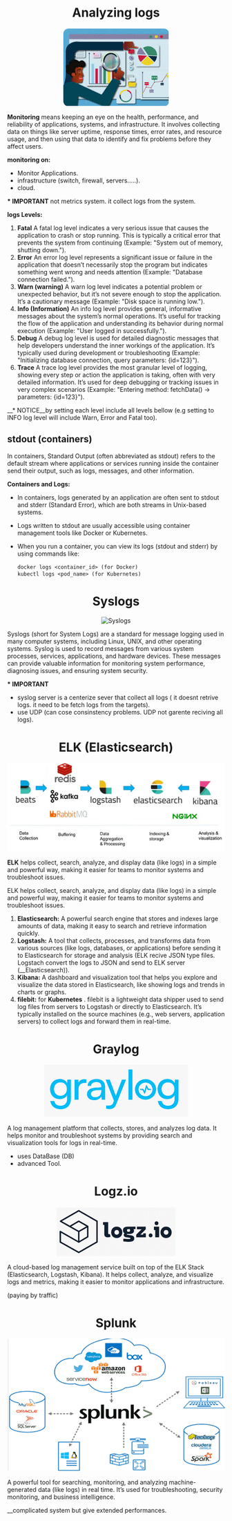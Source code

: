 <div align="center">

# **Analyzing logs**

![Monitoring](../pic/monitoring1.gif)
</div>

__Monitoring__ means keeping an eye on the health, performance, and reliability of applications, systems, and infrastructure. It involves collecting data on things like server uptime, response times, error rates, and resource usage, and then using that data to identify and fix problems before they affect users.

__monitoring on:__

  * Monitor Applications.
  * infrastructure (switch, firewall, servers.....).
  * cloud.

__* IMPORTANT__ not metrics system. it collect logs from the system.

__logs Levels:__

  1. __Fatal__ A fatal log level indicates a very serious issue that causes the application to crash or stop running. This is typically a critical error that prevents the system from continuing (Example: "System out of memory, shutting down.").
  2. __Error__ An error log level represents a significant issue or failure in the application that doesn’t necessarily stop the program but indicates something went wrong and needs attention (Example: "Database connection failed.").
  3. __Warn (warning)__ A warn log level indicates a potential problem or unexpected behavior, but it’s not severe enough to stop the application. It’s a cautionary message (Example: "Disk space is running low.").
  4. __Info (Information)__ An info log level provides general, informative messages about the system’s normal operations. It’s useful for tracking the flow of the application and understanding its behavior during normal execution (Example: "User logged in successfully.").
  5. __Debug__  A debug log level is used for detailed diagnostic messages that help developers understand the inner workings of the application. It’s typically used during development or troubleshooting (Example: "Initializing database connection, query parameters: {id=123}").
  6. __Trace__ A trace log level provides the most granular level of logging, showing every step or action the application is taking, often with very detailed information. It’s used for deep debugging or tracking issues in very complex scenarios (Example: "Entering method: fetchData() → parameters: {id=123}").

__* NOTICE__by setting each level include all levels bellow (e.g setting to INFO log level will include Warn, Error and Fatal too).

## stdout (containers)

In containers, Standard Output (often abbreviated as stdout) refers to the default stream where applications or services running inside the container send their output, such as logs, messages, and other information.

__Containers and Logs:__

  * In containers, logs generated by an application are often sent to stdout and stderr (Standard Error), which are both streams in Unix-based systems.
  * Logs written to stdout are usually accessible using container management tools like Docker or Kubernetes.
  * When you run a container, you can view its logs (stdout and stderr) by using commands like:

        docker logs <container_id> (for Docker)
        kubectl logs <pod_name> (for Kubernetes)
    
<div align="center">

# **Syslogs**

![Syslogs](../pic/syslogs.gif)

</div>

Syslogs (short for System Logs) are a standard for message logging used in many computer systems, including Linux, UNIX, and other operating systems. Syslog is used to record messages from various system processes, services, applications, and hardware devices. These messages can provide valuable information for monitoring system performance, diagnosing issues, and ensuring system security.

__* IMPORTANT__ 
   
   - syslog server is a centerize sever that collect all logs ( it doesnt retrive logs. it need to be fetch logs from the targets).
   - use UDP (can cose consinstency problems. UDP not garente reciving all logs).
     
<div align="center">

# **ELK (Elasticsearch)**

![ELK (Elasticsearch)](../pic/elk.gif)

</div>

__ELK__ helps collect, search, analyze, and display data (like logs) in a simple and powerful way, making it easier for teams to monitor systems and troubleshoot issues.

ELK helps collect, search, analyze, and display data (like logs) in a simple and powerful way, making it easier for teams to monitor systems and troubleshoot issues.

   1. __Elasticsearch:__ A powerful search engine that stores and indexes large amounts of data, making it easy to search and retrieve information quickly.
   2. __Logstash:__ A tool that collects, processes, and transforms data from various sources (like logs, databases, or applications) before sending it to Elasticsearch for storage and analysis (ELK recive JSON type files. Logstach convert the logs to JSON and send to ELK server (__Elasticsearch)).
   3. __Kibana:__ A dashboard and visualization tool that helps you explore and visualize the data stored in Elasticsearch, like showing logs and trends in charts or graphs.
   4. __filebit:__ for __Kubernetes__ . filebit is a lightweight data shipper used to send log files from servers to Logstash or directly to Elasticsearch. It’s typically installed on the source machines (e.g., web servers, application servers) to collect logs and forward them in real-time.

<div align="center">

# **Graylog**

![Graylog](../pic/graylog.gif)

</div>

A log management platform that collects, stores, and analyzes log data. It helps monitor and troubleshoot systems by providing search and visualization tools for logs in real-time.

  * uses DataBase (DB)
  * advanced Tool.

<div align="center">

# **Logz.io**

![Logz.io](../pic/logzio.gif)

</div>

A cloud-based log management service built on top of the ELK Stack (Elasticsearch, Logstash, Kibana). It helps collect, analyze, and visualize logs and metrics, making it easier to monitor applications and infrastructure.

(paying by traffic)

<div align="center">

# **Splunk**

![Splunk](../pic/splunk.gif)

</div>

A powerful tool for searching, monitoring, and analyzing machine-generated data (like logs) in real time. It’s used for troubleshooting, security monitoring, and business intelligence.

__complicated system but give extended performances.
